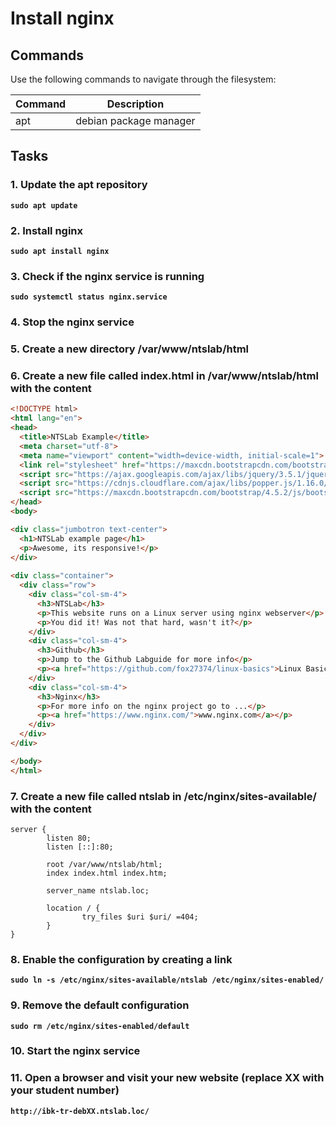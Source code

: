 # Install nginx
## Commands
Use the following commands to navigate through the filesystem:

| Command | Description |
| --- | --- |
| apt | debian package manager |


## Tasks
### 1. Update the apt repository
**`sudo apt update`**  

### 2. Install nginx
**`sudo apt install nginx`**  

### 3. Check if the nginx service is running
**`sudo systemctl status nginx.service`**

### 4. Stop the nginx service
### 5. Create a new directory /var/www/ntslab/html
### 6. Create a new file called **index.html** in /var/www/ntslab/html with the content
```html
<!DOCTYPE html>
<html lang="en">
<head>
  <title>NTSLab Example</title>
  <meta charset="utf-8">
  <meta name="viewport" content="width=device-width, initial-scale=1">
  <link rel="stylesheet" href="https://maxcdn.bootstrapcdn.com/bootstrap/4.5.2/css/bootstrap.min.css">
  <script src="https://ajax.googleapis.com/ajax/libs/jquery/3.5.1/jquery.min.js"></script>
  <script src="https://cdnjs.cloudflare.com/ajax/libs/popper.js/1.16.0/umd/popper.min.js"></script>
  <script src="https://maxcdn.bootstrapcdn.com/bootstrap/4.5.2/js/bootstrap.min.js"></script>
</head>
<body>

<div class="jumbotron text-center">
  <h1>NTSLab example page</h1>
  <p>Awesome, its responsive!</p> 
</div>
  
<div class="container">
  <div class="row">
    <div class="col-sm-4">
      <h3>NTSLab</h3>
      <p>This website runs on a Linux server using nginx webserver</p>
      <p>You did it! Was not that hard, wasn't it?</p>
    </div>
    <div class="col-sm-4">
      <h3>Github</h3>
      <p>Jump to the Github Labguide for more info</p>
      <p><a href="https://github.com/fox27374/linux-basics">Linux Basics</a></p>
    </div>
    <div class="col-sm-4">
      <h3>Nginx</h3>        
      <p>For more info on the nginx project go to ...</p>
      <p><a href="https://www.nginx.com/">www.nginx.com</a></p>
    </div>
  </div>
</div>

</body>
</html>
```

### 7. Create a new file called **ntslab** in /etc/nginx/sites-available/ with the content
```
server {
        listen 80;
        listen [::]:80;

        root /var/www/ntslab/html;
        index index.html index.htm;

        server_name ntslab.loc;

        location / {
                try_files $uri $uri/ =404;
        }
}
```
### 8. Enable the configuration by creating a link
**`sudo ln -s /etc/nginx/sites-available/ntslab /etc/nginx/sites-enabled/`**

### 9. Remove the default configuration
**`sudo rm /etc/nginx/sites-enabled/default`**

### 10. Start the nginx service
### 11. Open a browser and visit your new website (replace XX with your student number)
**`http://ibk-tr-debXX.ntslab.loc/`**